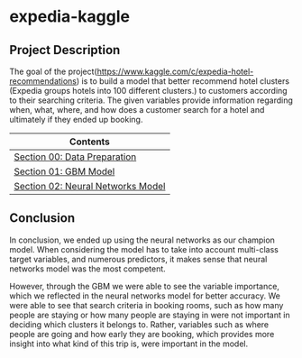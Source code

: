 # expedia-kaggle


## Project Description

The goal of the project(https://www.kaggle.com/c/expedia-hotel-recommendations) is to build a model that better
recommend hotel clusters (Expedia groups hotels into 100 different clusters.) to customers according to their
searching criteria. The given variables provide information regarding when, what, where, and how does a customer
search for a hotel and ultimately if they ended up booking.


| Contents |
|---|
| [Section 00: Data Preparation](0_Data_Preparation/README.md) |
| [Section 01: GBM Model](1_GBM_Model/README.md) |
| [Section 02: Neural Networks Model](2_Neural_Networks_Model/README.md) |

## Conclusion

In conclusion, we ended up using the neural networks as our champion model. When considering the model has to
take into account multi-class target variables, and numerous predictors, it makes sense that neural networks model
was the most competent.

However, through the GBM we were able to see the variable importance, which we reflected in the neural networks
model for better accuracy. We were able to see that search criteria in booking rooms, such as how many people are
staying or how many people are staying in were not important in deciding which clusters it belongs to. Rather,
variables such as where people are going and how early they are booking, which provides more insight into what
kind of this trip is, were important in the model.
